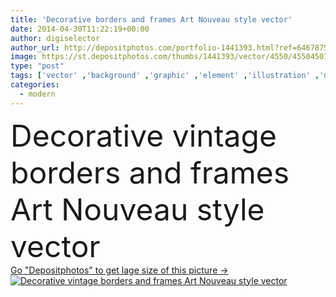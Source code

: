 ```yaml
---
title: 'Decorative borders and frames Art Nouveau style vector'
date: 2014-04-30T11:22:19+00:00
author: digiselector
author_url: http://depositphotos.com/portfolio-1441393.html?ref=64678756
image: https://st.depositphotos.com/thumbs/1441393/vector/4550/45504507/api_thumb_450.jpg?forcejpeg=true
type: "post"
tags: ['vector' ,'background' ,'graphic' ,'element' ,'illustration' ,'design' ,'set' ,'decoration' ,'decorative' ,'festive' ,'greeting' ,'label' ,'art' ,'Decor' ,'elegance' ,'floral' ,'Menu' ,'corner' ,'ornate' ,'style' ,'border' ,'card' ,'frame' ,'retro' ,'vintage' ,'banner' ,'ornament' ,'modern' ,'swirl' ,'elegant' ,'calligraphic' ,'invitation' ,'certificate' ,'ornamental' ,'arch' ,'filigree' ,'borders' ,'frames' ,'divider' ,'and' ,'flourish' ,'foliate' ,'swash' ,'nouveau' ,'et' ,'arte' ,'jugendstil' ,'dashes' ,'Marcos' ,'cadres' ]
categories: 
  - modern
---
```

<div aling="center">
            <font size="60"> Decorative vintage borders and frames Art Nouveau style vector</font>   
</div>
<div>
    <a href='https://depositphotos.com/45504507/stock-illustration-decorative-borders-and-frames-art.html?ref=64678756' target=_blank > Go "Depositphotos" to get lage size of this picture ->
        <img href='https://depositphotos.com/45504507/stock-illustration-decorative-borders-and-frames-art.html?ref=64678756' src='https://st.depositphotos.com/1441393/4550/v/950/depositphotos_45504507-stock-illustration-decorative-borders-and-frames-art.jpg?forcejpeg=true' alt='Decorative vintage borders and frames Art Nouveau style vector' >
    </a>
</div>
